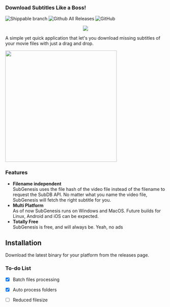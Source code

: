 ### Download Subtitles Like a Boss!
![Shippable branch](https://img.shields.io/shippable/5444c5ecb904a4b21567b0ff/master.svg?style=for-the-badge)
![Github All Releases](https://img.shields.io/github/downloads/vinaychandranvs/subgenesis/total.svg?style=for-the-badge)
![GitHub](https://img.shields.io/github/license/mashape/apistatus.svg?style=for-the-badge)

<p align="center">
<img src="https://preview.ibb.co/ixP2Ap/Banner.png"> 
</p>

A simple yet quick application that let's you download missing subtitles of your movie files with just a drag and drop.

<img src="https://preview.ibb.co/cUE7RU/Screenshot_1.png" height="350">

### Features
* **Filename independent**  
SubGenesis uses the file hash of the video file instead of the filename to request the SubDB API. No matter what you name the video file, SubGenesis will fetch the right subtitle for you.  
* **Multi Platform**   
As of now SubGenesis runs on Windows and MacOS. Future builds for Linux, Android and iOS can be expected.
* **Totally Free**  
SubGenesis is free, and will always be. Yeah, no ads 

## Installation
Download the latest binary for your platform from the releases page.

### To-do List
- [x] Batch files processing
- [x] Auto process folders
- [ ] Reduced filesize

